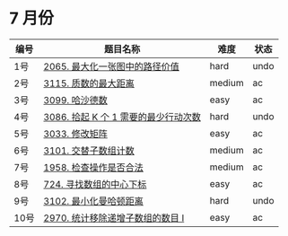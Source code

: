 # 7 月份

**编号**|**题目名称**|**难度**|**状态**
--------|------------|--------|--------
1号|[2065. 最大化一张图中的路径价值](./第1题%202065.%20最大化一张图中的路径价值)|hard|undo
2号|[3115. 质数的最大距离](./第2题%203115.%20质数的最大距离)|medium|ac
3号|[3099. 哈沙德数](./第3题%203099.%20哈沙德数)|easy|ac
4号|[3086. 拾起 K 个 1 需要的最少行动次数](./第4题%203086.%20拾起%20K%20个%201%20需要的最少行动次数])|hard|undo
5号|[3033. 修改矩阵](./第5题%203033.%20修改矩阵)|easy|ac
6号|[3101. 交替子数组计数](./第6题%203101.%20交替子数组计数)|medium|ac
7号|[1958. 检查操作是否合法](./第7题%201958.%20检查操作是否合法)|medium|ac
8号|[724. 寻找数组的中心下标](./第8题%20724.%20寻找数组的中心下标)|easy|ac
9号|[3102. 最小化曼哈顿距离](./第9题%203102.%20最小化曼哈顿距离)|hard|undo
10号|[2970. 统计移除递增子数组的数目 I](./第10题%202970.%20统计移除递增子数组的数目%20I)|easy|ac
